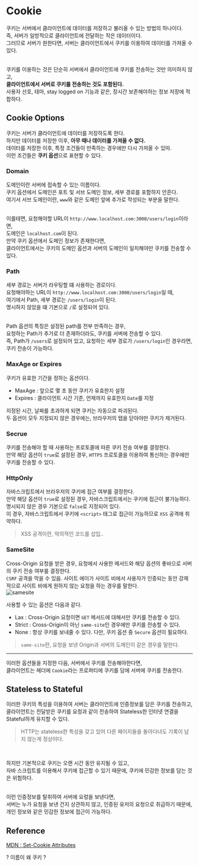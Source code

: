 # Cookie
쿠키는 서버에서 클라이언트에 데이터를 저장하고 불러올 수 있는 방법의 하나이다.  
즉, 서버가 일방적으로 클라이언트에 전달하는 작은 데이터이다.  
그러므로 서버가 원한다면, 서버는 클라이언트에서 쿠키를 이용하여 데이터를 가져올 수 있다.  
<br>  

쿠키를 이용하는 것은 단순히 서버에서 클라이언트에 쿠키를 전송하는 것만 의미하지 않고,  
**클라이언트에서 서버로 쿠키를 전송하는 것도 포함된다.**  
사용자 선호, 테마, stay logged on 기능과 같은, 장시간 보존해야하는 정보 저장에 적합하다.  

## Cookie Options
쿠키는 서버가 클라이언트에 데이터를 저장하도록 한다.  
하지만 데이터를 저장한 이후, **아무 때나 데이터를 가져올 수 없다.**  
데이터를 저장한 이후, 특정 조건들이 만족하는 경우에만 다시 가져올 수 있따.  
이런 조건들은 **쿠키 옵션**으로 표현할 수 있다.  

### Domain
도메인이란 서버에 접속할 수 있는 이름이다.  
쿠키 옵션에서 도메인은 포트 및 서브 도메인 정보, 세부 경로를 포함하지 안흔다.  
여기서 서브 도메인이란, `www`와 같은 도메인 앞에 추가로 작성되는 부분을 말한다.  
<br>  

이를테면, 요청해야할 URL이 `http://www.localhost.com:3000/users/login`이라면,  
도메인은 `localhost.com`이 된다.  
만약 쿠키 옵션에서 도메인 정보가 존재한다면,  
클라이언트에서는 쿠키의 도메인 옵션과 서버의 도메인이 일치해야만 쿠키를 전송할 수 있다.  

### Path
세부 경로는 서버가 라우팅할 떄 사용하는 경로이다.  
요청해야하는 URL이 `http://www.localhost.com:3000/users/login`일 때,  
여기에서 Path, 세부 경로는 `/users/login`이 된다.  
명시하지 않았을 떄 기본으로 `/`로 설정되어 있다.  
<br>  

Path 옵션의 특징은 설정된 path를 전부 만족하는 경우,  
요청하는 Path가 추가로 더 존재하더라도, 쿠키를 서버에 전송할 수 있다.  
즉, Path가 `/users`로 설정되어 있고, 요청하는 세부 경로가 `/users/login`인 경우라면, 쿠키 전송이 가능하다.  

### MaxAge or Expires
쿠키가 유효한 기간을 정하는 옵션이다.  

- MaxAge : 앞으로 몇 초 동안 쿠키가 유효한지 설정  
- Expires : 클라이언트 시간 기준, 언제까지 유효한지 `Date`를 지정  

지정된 시간, 날짜를 초과하게 되면 쿠키는 자동으로 파괴된다.  
두 옵션이 모두 지정되지 않은 경우에는, 브라우저의 탭을 닫아야만 쿠키가 제거된다.  

### Secrue
쿠키를 전송해야 할 때 사용하는 프로토콜에 따른 쿠키 전송 여부를 결정한다.  
만약 해당 옵션이 `true`로 설정된 경우, `HTTPS` 프로토콜을 이용하여 통신하는 경우에만 쿠키를 전송할 수 있다.  

### HttpOnly
자바스크립트에서 브라우저의 쿠키에 접근 여부를 결정한다.  
만약 해당 옵션이 `true`로 설정된 경우, 자바스크립트에서는 쿠키에 접근이 불가능하다.  
명시되지 않은 경우 기본으로 `false`로 지정되어 있다.  
이 경우, 자바스크립트에서 쿠키에 `<script>` 태그로 접근이 가능하므로 `XSS` 공격에 취약하다.  
> XSS 공격이란, 악의적인 코드를 삽입..

### SameSite
Cross-Origin 요청을 받은 경우, 요청에서 사용한 메서드와 해당 옵션의 좋바으로 서버의 쿠키 전송 여부를 결정한다.  
`CSRF` 공격을 막을 수 있음.
사이트 에이가 사이트 비에서 사용자가 인증되는 동안 강제적으로 사이트 비에게 원하지 않는 요청을 하는 경우를 말한다.  
![samesite]()  

사용할 수 있는 옵션은 다음과 같다.  

- Lax : Cross-Origin 요청이면 `GET` 메서드에 대해서만 쿠키를 전송할 수 있다.  
- Strict : Cross-Origin이 아닌 `same-site`인 경우에만 쿠키를 전송할 수 있다.  
- None : 항상 쿠키를 보내줄 수 있다. 다만, 쿠키 옵션 중 `Secure` 옵션이 필요하다.  

> `same-site`란, 요청을 보낸 Origin과 서버의 도메인이 같은 경우를 말한다.  

---  

이러한 옵션들을 지정한 다음, 서버에서 쿠키를 전송해야한다면,  
클라이언트는 헤더에 `Cookie`라는 프로퍼티에 쿠키를 담에 서버에 쿠키를 전송한다.  

## Stateless to Stateful
이러한 쿠키의 특성을 이용하여 서버는 클라이언트에 인증정보를 담은 쿠키를 전송하고,  
클라이언트는 전달받은 쿠키를 요청과 같이 전송하여 Stateless한 인터넷 연결을 Stateful하게 유지할 수 있다.  

> HTTP는 stateless한 특성을 갖고 있어 다른 페이지들을 돌아다녀도 기록이 남지 않는게 정상이다.  

<br>  

하지만 기본적으로 쿠키는 오랜 시간 동안 유지될 수 있고,  
자바 스크립트를 이용해서 쿠키에 접근할 수 있기 때문에, 쿠키에 민감한 정보를 담는 것은 위험하다.  
<br>  

이런 인증정보를 탈취하여 서버에 요렁을 보낸다면,  
서버는 누가 요청을 보낸 건지 상관하지 않고, 인증된 유저의 요청으로 취급하기 때문에,  
개인 정보와 같은 민감한 정보에 접근이 가능하다.  

## Reference
[MDN : Set-Cookie Attributes](https://developer.mozilla.org/en-US/docs/Web/HTTP/Headers/Set-Cookie)

? 이름이 왜 쿠키 ?